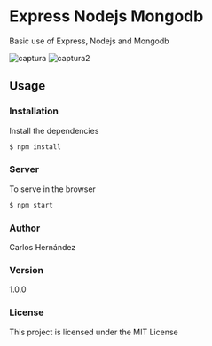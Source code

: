 # Express Nodejs Mongodb

Basic use of Express, Nodejs and Mongodb

![captura](https://user-images.githubusercontent.com/16615266/52798220-1978db80-303d-11e9-982a-56213b93e4b2.JPG)
![captura2](https://user-images.githubusercontent.com/16615266/52798221-1aaa0880-303d-11e9-854a-938347dfc9dc.JPG)

## Usage

### Installation

Install the dependencies

```sh
$ npm install
```

### Server
To serve in the browser

```sh
$ npm start
```
 
### Author

Carlos Hernández

### Version

1.0.0

### License

This project is licensed under the MIT License
